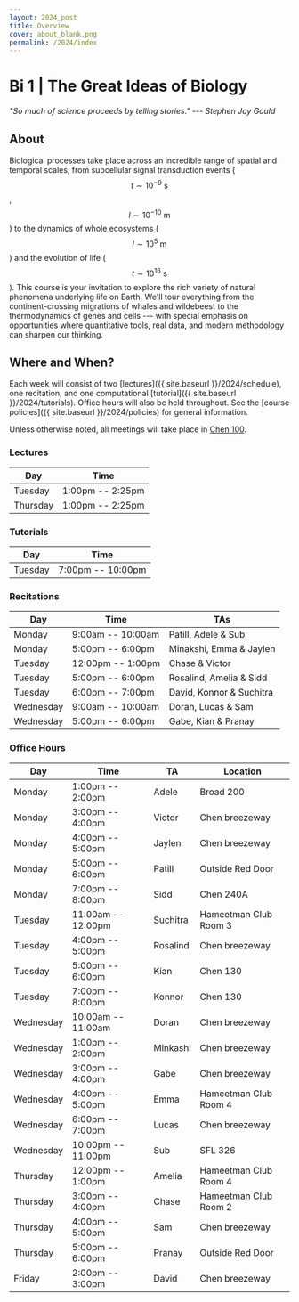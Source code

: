 ```yaml
---
layout: 2024_post
title: Overview
cover: about_blank.png
permalink: /2024/index
---
```

# Bi 1 | The Great Ideas of Biology

_"So much of science proceeds by telling stories." --- Stephen Jay Gould_

## About
Biological processes take place across an incredible range of spatial and temporal scales, from subcellular signal transduction events ($$t \sim 10^{-9} \textrm{ s}$$, $$l \sim 10^{-10} \textrm{ m}$$) to the dynamics of whole ecosystems ($$l \sim 10^{5} \textrm{ m}$$) and the evolution of life ($$t \sim 10^{16} \textrm{ s}$$). This course is your invitation to explore the rich variety of natural phenomena underlying life on Earth. We'll tour everything from the continent-crossing migrations of whales and wildebeest to the thermodynamics of genes and cells --- with special emphasis on opportunities where quantitative tools, real data, and modern methodology can sharpen our thinking.

## Where and When?
Each week will consist of two [lectures]({{ site.baseurl }}/2024/schedule), one recitation, and one computational [tutorial]({{ site.baseurl }}/2024/tutorials). Office hours will also be held throughout. See the [course policies]({{ site.baseurl }}/2024/policies) for general information.

Unless otherwise noted, all meetings will take place in [Chen 100](https://www.caltech.edu/map/campus/tianqiao-and-chrissy-chen-neuroscience-research-building). 

### Lectures

| Day | Time |
| -- | -- |
| Tuesday | 1:00pm -- 2:25pm |
| Thursday | 1:00pm -- 2:25pm |

### Tutorials

| Day | Time |
| -- | -- |
| Tuesday | 7:00pm -- 10:00pm |

### Recitations

| Day | Time | TAs |
| -- | -- | -- |
| Monday | 9:00am -- 10:00am | Patill, Adele & Sub |
| Monday | 5:00pm -- 6:00pm | Minakshi, Emma & Jaylen |
| Tuesday | 12:00pm -- 1:00pm | Chase & Victor |
| Tuesday | 5:00pm -- 6:00pm | Rosalind, Amelia & Sidd |
| Tuesday | 6:00pm -- 7:00pm | David, Konnor & Suchitra |
| Wednesday | 9:00am -- 10:00am | Doran, Lucas & Sam |
| Wednesday | 5:00pm -- 6:00pm | Gabe, Kian & Pranay |

### Office Hours

| Day | Time | TA | Location |
| -- | -- | -- | -- |
| Monday | 1:00pm -- 2:00pm | Adele | Broad 200 |
| Monday | 3:00pm -- 4:00pm | Victor | Chen breezeway |
| Monday | 4:00pm -- 5:00pm | Jaylen | Chen breezeway |
| Monday | 5:00pm -- 6:00pm | Patill | Outside Red Door |
| Monday | 7:00pm -- 8:00pm | Sidd | Chen 240A |
| Tuesday | 11:00am -- 12:00pm | Suchitra | Hameetman Club Room 3 |
| Tuesday | 4:00pm -- 5:00pm | Rosalind | Chen breezeway |
| Tuesday | 5:00pm -- 6:00pm | Kian | Chen 130 |
| Tuesday | 7:00pm -- 8:00pm | Konnor | Chen 130 |
| Wednesday | 10:00am -- 11:00am | Doran | Chen breezeway |
| Wednesday | 1:00pm -- 2:00pm | Minkashi | Chen breezeway |
| Wednesday | 3:00pm -- 4:00pm | Gabe | Chen breezeway |
| Wednesday | 4:00pm -- 5:00pm | Emma | Hameetman Club Room 4 |
| Wednesday | 6:00pm -- 7:00pm | Lucas | Chen breezeway |
| Wednesday | 10:00pm -- 11:00pm | Sub | SFL 326 |
| Thursday | 12:00pm -- 1:00pm | Amelia | Hameetman Club Room 4 |
| Thursday | 3:00pm -- 4:00pm | Chase | Hameetman Club Room 2 |
| Thursday | 4:00pm -- 5:00pm | Sam | Chen breezeway |
| Thursday | 5:00pm -- 6:00pm | Pranay | Outside Red Door |
| Friday | 2:00pm -- 3:00pm | David | Chen breezeway |